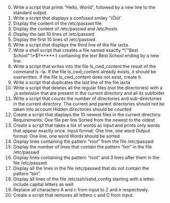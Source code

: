 0. Write a script that prints “Hello, World”, followed by a new line to the standard output
1. Write a script that displays a confused smiley "(Ôo)'.
2. Display the content of the /etc/passwd file.
3. Display the content of /etc/passwd and /etc/hosts
4. Display the last 10 lines of /etc/passwd
5. Display the first 10 lines of /etc/passwd
6. Write a script that displays the third line of the file iacta.
7. Write a shell script that creates a file named exactly \*\\'"Best School"\'\\*$\?\*\*\*\*\*:) containing the text Best School ending by a new line.
8. Write a script that writes into the file ls_cwd_content the result of the command ls -la. If the file ls_cwd_content already exists, it should be overwritten. If the file ls_cwd_content does not exist, create it.
9. Write a script that duplicates the last line of the file iacta
10. Write a script that deletes all the regular files (not the directories) with a .js extension that are present in the current directory and all its subfolder
11. Write a script that counts the number of directories and sub-directories in the current directory.
The current and parent directories should not be taken into account
Hidden directories should be counted
12. Create a script that displays the 10 newest files in the current directory.
Requirements:
One file per line
Sorted from the newest to the oldest
13. Create a script that takes a list of words as input and prints only words that appear exactly once.
Input format: One line, one word
Output format: One line, one word
Words should be sorted
14. Display lines containing the pattern “root” from the file /etc/passwd
15. Display the number of lines that contain the pattern “bin” in the file /etc/passwd
16. Display lines containing the pattern “root” and 3 lines after them in the file /etc/passwd.
17. Display all the lines in the file /etc/passwd that do not contain the pattern “bin”.
18. Display all lines of the file /etc/ssh/sshd_config starting with a letter.
include capital letters as well
19. Replace all characters A and c from input to Z and e respectively.
20. Create a script that removes all letters c and C from input.
